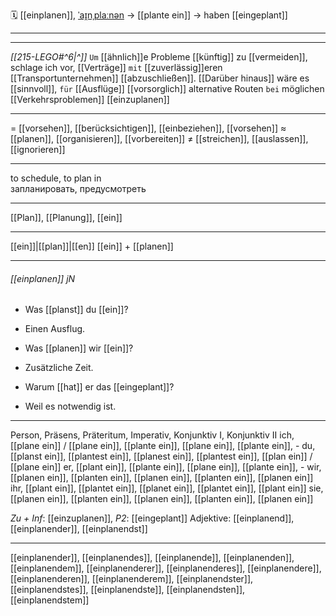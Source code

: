 🗓️ [[einplanen]], [ˈaɪ̯nˌplaːnən](https://youglish.com/pronounce/einplanen/german) → [[plante ein]] → haben [[eingeplant]]

---
---

*[[215-LEGO#^6|^]]* `Um` [[ähnlich]]e Probleme [[künftig]] zu [[vermeiden]], schlage ich vor, [[Verträge]] `mit` [[zuverlässig]]eren [[Transportunternehmen]] [[abzuschließen]]. [[Darüber hinaus]] wäre es [[sinnvoll]], `für` [[Ausflüge]] [[vorsorglich]] alternative Routen `bei` möglichen [[Verkehrsproblemen]] [[einzuplanen]]


---
= [[vorsehen]], [[berücksichtigen]], [[einbeziehen]], [[vorsehen]]
≈ [[planen]], [[organisieren]], [[vorbereiten]]
≠ [[streichen]], [[auslassen]], [[ignorieren]]

---
to schedule, to plan in  
запланировать, предусмотреть

---
[[Plan]], [[Planung]], [[ein]]

---
[[ein]]|[[plan]]|[[en]]
[[ein]] + [[planen]]


---
###### [[einplanen]] jN
- Was [[planst]] du [[ein]]?
- Einen Ausflug.

- Was [[planen]] wir [[ein]]?
- Zusätzliche Zeit.

- Warum [[hat]] er das [[eingeplant]]?
- Weil es notwendig ist.

---
Person, Präsens, Präteritum, Imperativ, Konjunktiv I, Konjunktiv II
ich, [[plane ein]] / [[plane ein]], [[plante ein]], [[plane ein]], [[plante ein]], -
du, [[planst ein]], [[plantest ein]], [[planest ein]], [[plantest ein]], [[plan ein]] / [[plane ein]]
er, [[plant ein]], [[plante ein]], [[plane ein]], [[plante ein]], -
wir, [[planen ein]], [[planten ein]], [[planen ein]], [[planten ein]], [[planen ein]]
ihr, [[plant ein]], [[plantet ein]], [[planet ein]], [[plantet ein]], [[plant ein]]
sie, [[planen ein]], [[planten ein]], [[planen ein]], [[planten ein]], [[planen ein]]

*Zu + Inf*: [[einzuplanen]], *P2*: [[eingeplant]]
Adjektive: [[einplanend]], [[einplanender]], [[einplanendst]]

---
[[einplanender]], [[einplanendes]], [[einplanende]], [[einplanenden]], [[einplanendem]], [[einplanenderer]], [[einplanenderes]], [[einplanendere]], [[einplanenderen]], [[einplanenderem]], [[einplanendster]], [[einplanendstes]], [[einplanendste]], [[einplanendsten]], [[einplanendstem]]